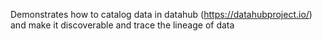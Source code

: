 Demonstrates how to catalog data in datahub (https://datahubproject.io/) and make it discoverable and trace the lineage of data

